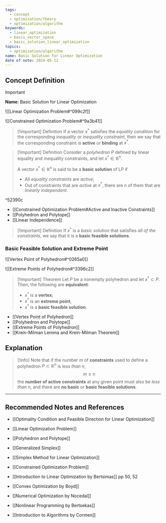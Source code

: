 ```yaml
---
tags:
  - concept
  - optimization/theory
  - optimization/algorithm
keywords:
  - linear_optimization
  - basis_vector_space
  - basic_solution_linear_optimization
topics:
  - optimization/algorithm
name: Basic Solution for Linear Optimization
date of note: 2024-05-12
---
```


## Concept Definition

>[!important]
>**Name**: Basic Solution for Linear Optimization

![[Linear Optimization Problem#^099c2f]]

![[Constrained Optimization Problem#^9a3b41]]

>[!important] Definition
>If a vector $x^{*}$ satisfies the *equality condition* for the corresponding *inequality or inequality constraint*, then we say that the corresponding constraint is **active** or **binding** at $x^{*}$.


>[!important] Definition
>Consider a *polyhedron* $P$ defined by linear equality and inequality constraints, and let $x^{*}\in \mathbb{R}^{n}$.
>
>A vector $x^{*}\in \mathbb{R}^{n}$ is said to be a **basic solution** of LP if
>- All *equality constraints* are *active*;
>- Out of  constraints that are *active* at $x^{*}$, there are $n$ of them that are *linearly independent*.

^52390c

- [[Constrained Optimization Problem#Active and Inactive Constraints]]
- [[Polyhedron and Polytope]]
- [[Linear Independence]]

>[!important] Definition
>If $x^{*}$ is a *basic solution* that satisfies *all of the constraints*, we say that it is a **basic feasible solutions**.

### Basic Feasible Solution and Extreme Point

![[Vertex Point of Polyhedron#^0265a0]]

![[Extreme Points of Polyhedron#^3396c2]]


>[!important] Theorem
>Let $P$ be a nonempty polyhedron and let $x^{*} \subset P$. Then, the following are **equivalent**:
>- $x^{*}$ is a **vertex**;
>- $x^{*}$ is an **extreme point**;
>- $x^{*}$ is a **basic feasible solution**.


- [[Vertex Point of Polyhedron]]
- [[Polyhedron and Polytope]]
- [[Extreme Points of Polyhedron]]
- [[Krein-Milman Lemma and Krein-Milman Theorem]]


## Explanation

>[!info]
>Note that if the number $m$ of **constraints** used to define a polyhedron $P \subset \mathbb{R}^{n}$ is *less than* $n$, $$m\le n$$ the **number of active constraints** at any given point must also be *less than* $n$, and there are **no basic** or **basic feasible solutions**.







-----------
##  Recommended Notes and References


- [[Optimality Condition and Feasible Direction for Linear Optimization]]
- [[Linear Optimization Problem]]
- [[Polyhedron and Polytope]]
- [[Generalized Simplex]]
- [[Simplex Method for Linear Optimization]]
- [[Constrained Optimization Problem]]


- [[Introduction to Linear Optimization by Bertsimas]] pp 50, 52
- [[Convex Optimization by Boyd]]
- [[Numerical Optimization by Nocedal]]
- [[Nonlinear Programming by Bertsekas]]
- [[Introduction to Algorithms by Cormen]]